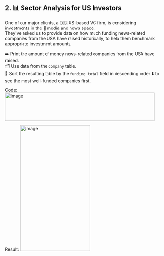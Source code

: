 ## 2. 📊 Sector Analysis for US Investors  
One of our major clients, a 🇺🇸 US-based VC firm, is considering investments in the 📰 media and news space.  
They've asked us to provide data on how much funding news-related companies from the USA have raised historically, to help them benchmark appropriate investment amounts.  

➡️ Print the amount of money news-related companies from the USA have raised.  
🗂️ Use data from the `company` table.  
📑 Sort the resulting table by the `funding_total` field in descending order ⬇️ to see the most well-funded companies first.  

Code:
<img width="488" height="92" alt="image" src="https://github.com/user-attachments/assets/5d8335cc-bed8-4d21-a0ee-bd1130783976" />

Result: <img width="228" height="409" alt="image" src="https://github.com/user-attachments/assets/c6c9cd32-804f-43a6-b7ee-b10fb5a077e5" />

